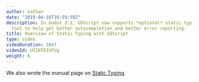 ```yaml
---
author: nathan
date: "2019-04-10T16:59:50Z"
description: In Godot 3.1, GDScript now supports *optional* static typing, a powerful
  tool to help get better autocompletion and better error reporting.
title: Overview of Static Typing with GDScript
type: video
videoDuration: 1047
videoId: USIbT81VFVg
weight: 6
---
```


We also wrote the manual page on [Static Typing](https://docs.godotengine.org/en/latest/getting_started/scripting/gdscript/static_typing.html).
